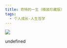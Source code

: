 ```yaml
---
title: 奇特的一生（精装珍藏版）
tags:
  - 个人成长-人生哲学
---
```


![](https://cdn.weread.qq.com/weread/cover/40/YueWen_840822/s_YueWen_840822.jpg)

undefined
